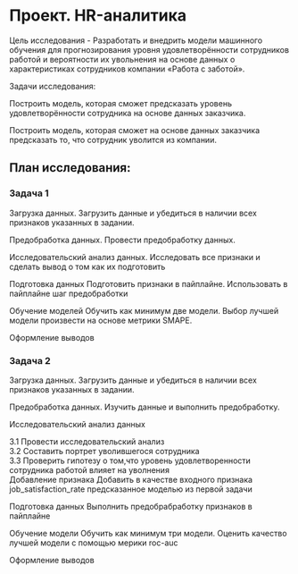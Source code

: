 # Проект. HR-аналитика
Цель исследования - Разработать и внедрить модели машинного обучения для прогнозирования уровня удовлетворённости сотрудников работой и вероятности их увольнения на основе данных о характеристиках сотрудников компании «Работа с заботой».

Задачи исследования:  

Построить модель, которая сможет предсказать уровень удовлетворённости сотрудника на основе данных заказчика.  

Построить модель, которая сможет на основе данных заказчика предсказать то, что сотрудник уволится из компании.  

## План исследования:

### Задача 1  

Загрузка данных. Загрузить данные и убедиться в наличии всех признаков указанных в задании.  

Предобработка данных. Провести предобработку данных.  

Исследовательский анализ данных. Исследовать все признаки и сделать вывод о том как их подготовить  

Подготовка данных Подготовить признаки в пайплайне. Использовать в пайплайне шаг предобработки  

Обучение моделей Обучить как минимум две модели. Выбор лучшей модели произвести на основе метрики SMAPE.  

Оформление выводов  

### Задача 2  

Загрузка данных. Загрузить данные и убедиться в наличии всех признаков указанных в задании.  

Предобработка данных. Изучить данные и выполнить предобработку.  

Исследовательский анализ данных  

3.1 Провести исследовательский анализ  
3.2 Составить портрет уволившегося сотрудника  
3.3 Проверить гипотезу о том,что уровень удовлетворенности сотрудника работой влияет на уволнения  
Добавление признака Добавить в качестве входного признака job_satisfaction_rate предсказанное моделью из первой задачи  

Подготовка данных Выполнить предобрабработку признаков в пайплайне  

Обучение модели Обучить как минимум три модели. Оценить качество лучшей модели с помощью мерики roc-auc  

Оформление выводов  
